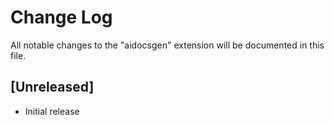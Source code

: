 # Change Log

All notable changes to the "aidocsgen" extension will be documented in this file.

## [Unreleased]

-   Initial release
